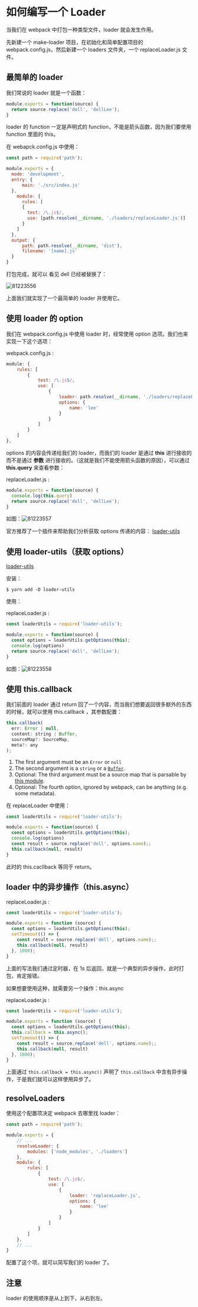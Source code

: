 # 如何编写一个 Loader

当我们在 webpack 中打包一种类型文件，loader 就会发生作用。

先新建一个 make-loader 项目，在初始化和简单配置项目的 webpack.config.js，然后新建一个 loaders 文件夹，一个 replaceLoader.js 文件。

## 最简单的 loader

我们常说的 loader 就是一个函数：

```js
module.exports = function(source) {
  return source.replace('dell', 'dellLee');
}	
```

loader 的 function 一定是声明式的 function，不能是箭头函数，因为我们要使用 function 里面的 this。

在 webapck.config.js 中使用：

```js
const path = require('path');

module.exports = {
  mode: 'development',
  entry: {
      main: './src/index.js'
  },
    module: {
      rules: [
      {
        test: /\.js$/,
        use: [path.resolve(__dirname, './loaders/replaceLoader.js')]
      }    
    ]
  },
  output: {
      path: path.resolve(__dirname, 'dist'),
      filename: '[name].js'
  }
}
```

打包完成，就可以 看见 dell 已经被替换了：

![81223556](http://free-en-01.oss.tusy.xyz/2020129/1177-1qkjonf.kzx.png)

上面我们就实现了一个最简单的 loader 并使用它。

## 使用 loader 的 option

我们在 webpack.config.js 中使用 loader 时，经常使用 option 选项。我们也来实现一下这个选项：

webpack.config.js :

```js
module: {
    rules: [
        {
            test: /\.js$/,
            use: [
                {
                    loader: path.resolve(__dirname, './loaders/replaceLoader.js'),
                    options: {
                        name: 'lee'
                    }
                }                    
            ]
        }
    ]
},
```

options 的内容会传递给我们的 loader，而我们的 loader 是通过 **this** 进行接收的而不是通过 **参数** 进行接收的。（这就是我们不能使用箭头函数的原因），可以通过 **this.query** 来查看参数：

replaceLoader.js :

```js
module.exports = function(source) {
  console.log(this.query)
  return source.replace('dell', 'dellLee');
}
```

如图：![81223557](http://free-en-01.oss.tusy.xyz/2020129/4606-rxpe3b.df2v.png)

官方推荐了一个插件来帮助我们分析获取 options 传递的内容： [loader-utils](https://github.com/webpack/loader-utils#getoptions)

## 使用 loader-utils（获取 options）

 [loader-utils](https://github.com/webpack/loader-utils#getoptions)

安装：

```shell
$ yarn add -D loader-utils
```

使用：

replaceLoader.js :

```js
const loaderUtils = require('loader-utils');

module.exports = function(source) {
  const options = loaderUtils.getOptions(this);
  console.log(options)
  return source.replace('dell', 'dellLee');
}
```

如图：![81223558](http://free-en-01.oss.tusy.xyz/2020129/1177-rttmq.i0y2zf.png)

## 使用 this.callback

我们前面的 loader 通过 return 回了一个内容，而当我们想要返回很多额外的东西的时候，就可以使用 this.callback ，其参数配置：

```js
this.callback(
  err: Error | null,
  content: string | Buffer,
  sourceMap?: SourceMap,
  meta?: any
);
```

1. The first argument must be an `Error` or `null`
2. The second argument is a `string` or a [`Buffer`](https://nodejs.org/api/buffer.html).
3. Optional: The third argument must be a source map that is parsable by [this module](https://github.com/mozilla/source-map).
4. Optional: The fourth option, ignored by webpack, can be anything (e.g. some metadata).

在 replaceLoader 中使用：

```js
const loaderUtils = require('loader-utils');

module.exports = function(source) {
  const options = loaderUtils.getOptions(this);
  console.log(options)
  const result = source.replace('dell', options.name);;
  this.callback(null, result)
}
```

此时的 this.cacllback 等同于 return。

## loader 中的异步操作（this.async）

replaceLoader.js :

```js
const loaderUtils = require('loader-utils');

module.exports = function (source) {
  const options = loaderUtils.getOptions(this);
  setTimeout(() => {
    const result = source.replace('dell', options.name);;
    this.callback(null, result)
  }, 1000);
}
```

上面的写法我们通过定时器，在 1s 后返回，就是一个典型的异步操作，此时打包，肯定报错。

如果想要使用这种，就需要另一个操作：this.async

replaceLoader.js :

```js
const loaderUtils = require('loader-utils');

module.exports = function (source) {
  const options = loaderUtils.getOptions(this);
  this.callback = this.async();
  setTimeout(() => {
    const result = source.replace('dell', options.name);;
    this.callback(null, result)
  }, 1000);
}
```

上面通过 `this.callback = this.async()` 声明了 `this.callback` 中含有异步操作，于是我们就可以这样使用异步了。

## resolveLoaders

使用这个配置项决定 webpack  去哪里找 loader：

```js
const path = require('path');

module.exports = {
    // ...
    resolveLoader: {
        modules: ['node_modules', './loaders']
    },
    module: {
        rules: [
            {
                test: /\.js$/,
                use: [
                    {
                        loader: 'replaceLoader.js',
                        options: {
                            name: 'lee'
                        }
                    }                    
                ]
            }
        ]
    },
    // ...
}
```

配置了这个项，就可以简写我们的 loader 了。

## 注意

loader 的使用顺序是从上到下，从右到左。








